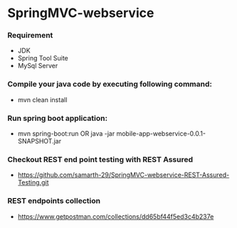 # SpringMVC-webservice

### Requirement
 - JDK
 - Spring Tool Suite
 - MySql Server
 
### Compile your java code by executing following command:
 - mvn clean install 
 
### Run spring boot application:
 - mvn spring-boot:run OR java -jar mobile-app-webservice-0.0.1-SNAPSHOT.jar


### Checkout REST end point testing with REST Assured
 - https://github.com/samarth-29/SpringMVC-webservice-REST-Assured-Testing.git


### REST endpoints collection
 - https://www.getpostman.com/collections/dd65bf44f5ed3c4b237e


 
